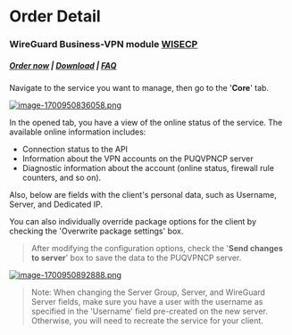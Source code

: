 # Order Detail

### WireGuard Business-VPN module **[WISECP](https://puqcloud.com/link.php?id=78)** 

##### [Order now](https://puqcloud.com/index.php?rp=/store/wisecp-module-wireguard-business-vpn) | [Download](https://download.puqcloud.com/WISECP/Product/PUQ_WISECP-WireGuard-Business-VPN/) | [FAQ](https://faq.puqcloud.com/)  
  
Navigate to the service you want to manage, then go to the '**Core**' tab.

[![image-1700950836058.png](https://doc.puq.info/uploads/images/gallery/2023-11/scaled-1680-/image-1700950836058.png)](https://doc.puq.info/uploads/images/gallery/2023-11/image-1700950836058.png)

In the opened tab, you have a view of the online status of the service. The available online information includes:

- Connection status to the API
- Information about the VPN accounts on the PUQVPNCP server
- Diagnostic information about the account (online status, firewall rule counters, and so on).

Also, below are fields with the client's personal data, such as Username, Server, and Dedicated IP.  
  
You can also individually override package options for the client by checking the 'Overwrite package settings' box.

>After modifying the configuration options, check the '**Send changes to server**' box to save the data to the PUQVPNCP server.

[![image-1700950892888.png](https://doc.puq.info/uploads/images/gallery/2023-11/scaled-1680-/image-1700950892888.png)](https://doc.puq.info/uploads/images/gallery/2023-11/image-1700950892888.png)

>Note: When changing the Server Group, Server, and WireGuard Server fields, make sure you have a user with the username as specified in the 'Username' field pre-created on the new server. Otherwise, you will need to recreate the service for your client.